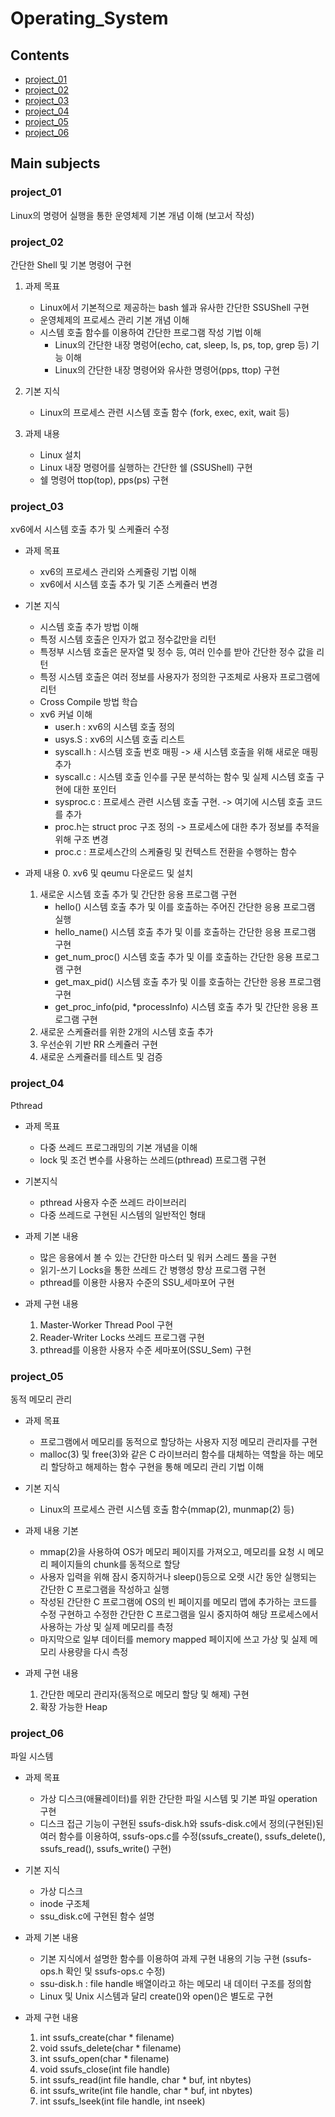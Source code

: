 # Operating_System

## Contents
- [project_01](https://github.com/YeJinii/Operating_System/edit/main/README.md#project_01)
- [project_02](https://github.com/YeJinii/Operating_System/edit/main/README.md#project_02)
- [project_03](https://github.com/YeJinii/Operating_System/edit/main/README.md#project_03)
- [project_04](https://github.com/YeJinii/Operating_System/edit/main/README.md#project_04)
- [project_05](https://github.com/YeJinii/Operating_System/edit/main/README.md#project_05)
- [project_06](https://github.com/YeJinii/Operating_System/edit/main/README.md#project_06)

## Main subjects
### project_01
Linux의 명령어 실행을 통한 운영체제 기본 개념 이해 (보고서 작성)

### project_02
간단한 Shell 및 기본 명령어 구현

1. 과제 목표
    - Linux에서 기본적으로 제공하는 bash 쉘과 유사한 간단한 SSUShell 구현
    - 운영체제의 프로세스 관리 기본 개념 이해
    - 시스템 호출 함수를 이용하여 간단한 프로그램 작성 기법 이해
      * Linux의 간단한 내장 명렁어(echo, cat, sleep, ls, ps, top, grep 등) 기능 이해
      * Linux의 간단한 내장 명령어와 유사한 명령어(pps, ttop) 구현

2. 기본 지식
    - Linux의 프로세스 관련 시스템 호출 함수 (fork, exec, exit, wait 등)

3. 과제 내용
    - Linux 설치
    - Linux 내장 명령어를 실행하는 간단한 쉘 (SSUShell) 구현
    - 쉘 명령어 ttop(top), pps(ps) 구현

### project_03
xv6에서 시스템 호출 추가 및 스케쥴러 수정

* 과제 목표
   - xv6의 프로세스 관리와 스케쥴링 기법 이해
   - xv6에서 시스템 호출 추가 및 기존 스케쥴러 변경

* 기본 지식
   - 시스템 호출 추가 방법 이해
   - 특정 시스템 호출은 인자가 없고 정수값만을 리턴
   - 특정부 시스템 호출은 문자열 및 정수 등, 여러 인수를 받아 간단한 정수 값을 리턴
   - 특정 시스템 호출은 여러 정보를 사용자가 정의한 구조체로 사용자 프로그램에 리턴
   - Cross Compile 방법 학습
   - xv6 커널 이해
       * user.h : xv6의 시스템 호출 정의
       * usys.S : xv6의 시스템 호출 리스트
       * syscall.h : 시스템 호출 번호 매핑 -> 새 시스템 호출을 위해 새로운 매핑 추가
       * syscall.c : 시스템 호출 인수를 구문 분석하는 함수 및 실제 시스템 호출 구현에 대한 포인터
       * sysproc.c : 프로세스 관련 시스템 호출 구현. -> 여기에 시스템 호출 코드를 추가
       * proc.h는 struct proc 구조 정의 -> 프로세스에 대한 추가 정보를 추적을 위해 구조 변경
       * proc.c : 프로세스간의 스케쥴링 및 컨텍스트 전환을 수행하는 함수

* 과제 내용
    0. xv6 및 qeumu 다운로드 및 설치
    1. 새로운 시스템 호출 추가 및 간단한 응용 프로그램 구현
        - hello() 시스템 호출 추가 및 이를 호출하는 주어진 간단한 응용 프로그램 실행
        - hello_name() 시스템 호출 추가 및 이를 호출하는 간단한 응용 프로그램 구현
        - get_num_proc() 시스템 호출 추가 및 이를 호출하는 간단한 응용 프로그램 구현
        - get_max_pid() 시스템 호출 추가 및 이를 호출하는 간단한 응용 프로그램 구현
        - get_proc_info(pid, *processInfo) 시스템 호출 추가 및 간단한 응용 프로그램 구현
     2. 새로운 스케쥴러를 위한 2개의 시스템 호출 추가
     3. 우선순위 기반 RR 스케쥴러 구현
     4. 새로운 스케쥴러를 테스트 및 검증

### project_04
Pthread
* 과제 목표
  - 다중 쓰레드 프로그래밍의 기본 개념을 이해
  - lock 및 조건 변수를 사용하는 쓰레드(pthread) 프로그램 구현

* 기본지식
  - pthread 사용자 수준 쓰레드 라이브러리
  - 다중 쓰레드로 구현된 시스템의 일반적인 형태

* 과제 기본 내용
  - 많은 응용에서 볼 수 있는 간단한 마스터 및 워커 스레드 풀을 구현
  - 읽기-쓰기 Locks을 통한 쓰레드 간 병행성 향상 프로그램 구현
  - pthread를 이용한 사용자 수준의 SSU_세마포어 구현

* 과제 구현 내용
  1. Master-Worker Thread Pool 구현
  2. Reader-Writer Locks 쓰레드 프로그램 구현
  3. pthread를 이용한 사용자 수준 세마포어(SSU_Sem) 구현

### project_05
동적 메모리 관리

* 과제 목표
  - 프로그램에서 메모리를 동적으로 할당하는 사용자 지정 메모리 관리자를 구현
  - malloc(3) 및 free(3)와 같은 C 라이브러리 함수를 대체하는 역할을 하는 메모리 할당하고 해제하는 함수 구현을 통해 메모리 관리 기법 이해

* 기본 지식
  - Linux의 프로세스 관련 시스템 호출 함수(mmap(2), munmap(2) 등)

* 과제 내용 기본
  - mmap(2)을 사용하여 OS가 메모리 페이지를 가져오고, 메모리를 요청 시 메모리 페이지들의 chunk를 동적으로 할당
  - 사용자 입력을 위해 잠시 중지하거나 sleep()등으로 오랫 시간 동안 실행되는 간단한 C 프로그램을 작성하고 실행
  - 작성된 간단한 C 프로그램에 OS의 빈 페이지를 메모리 맵에 추가하는 코드를 수정 구현하고 수정한 간단한 C 프로그램을 일시 중지하여 해당 프로세스에서 사용하는 가상 및 실제 메모리를 측정
  - 마지막으로 일부 데이터를 memory mapped 페이지에 쓰고 가상 및 실제 메모리 사용량을 다시 측정

* 과제 구현 내용
  1. 간단한 메모리 관리자(동적으로 메모리 할당 및 해제) 구현
  2. 확장 가능한 Heap

### project_06
파일 시스템

* 과제 목표
  - 가상 디스크(애뮬레이터)를 위한 간단한 파일 시스템 및 기본 파일 operation 구현
  - 디스크 접근 기능이 구현된 ssufs-disk.h와 ssufs-disk.c에서 정의(구현된)된 여러 함수를 이용하여, ssufs-ops.c를 수정(ssufs_create(), ssufs_delete(), ssufs_read(), ssufs_write() 구현)

* 기본 지식
  - 가상 디스크
  - inode 구조체
  - ssu_disk.c에 구현된 함수 설명

* 과제 기본 내용
  - 기본 지식에서 설명한 함수를 이용하여 과제 구현 내용의 기능 구현 (ssufs-ops.h 확인 및 ssufs-ops.c 수정)
  - ssu-disk.h : file handle 배열이라고 하는 메모리 내 데이터 구조를 정의함
  - Linux 및 Unix 시스템과 달리 create()와 open()은 별도로 구현

* 과제 구현 내용
  1. int ssufs_create(char * filename)
  2. void ssufs_delete(char * filename)
  3. int ssufs_open(char * filename)
  4. void ssufs_close(int file handle)
  5. int ssufs_read(int file handle, char * buf, int nbytes)
  6. int ssufs_write(int file handle, char * buf, int nbytes)
  7. int ssufs_lseek(int file handle, int nseek)
